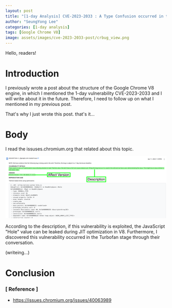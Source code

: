 ```yaml
---
layout: post
title: "[1-day Analysis] CVE-2023-2033 : A Type Confusion occurred in the Turbofan stage of the Google Chrome V8 engine (for English)"
author: "SeungYong Lee"
categories: [1-day analysis]
tags: [Google Chrome V8]
image: assets/images/cve-2023-2033-post/crbug_view.png
---
```


Hello, readers!

# Introduction
I previously wrote a post about the structure of the Google Chrome V8 engine, in which I mentioned the 1-day vulnerability CVE-2023-2033 and I will write about it in the future. Therefore, I need to follow up on what I mentioned in my previous post.

That's why I just wrote this post. that's it...

# Body
I read the issuses.chromium.org that related about this topic.

<img src="assets/images/cve-2023-2033-post/crbug_view.png">

According to the description, if this vulnerability is exploited, the JavaScript "Hole" value can be leaked during JIT optimization in V8. 
Furthermore, I discovered this vulnerability occurred in the Turbofan stage through their conversation.


(writeing...)

# Conclusion

### [ Reference ]
- https://issues.chromium.org/issues/40063989